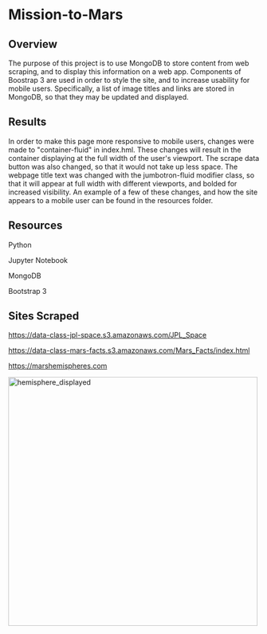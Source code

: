 # Mission-to-Mars

## Overview

The purpose of this project is to use MongoDB to store content from web scraping, and to display this information on a web app. Components of Boostrap 3 are used in order to style the site, and to increase usability for mobile users. Specifically, a list of image titles and links are stored in MongoDB, so that they may be updated and displayed. 

## Results

In order to make this page more responsive to mobile users, changes were made to "container-fluid" in index.hml. These changes will result in the container displaying at the full width of the user's viewport. The scrape data button was also changed, so that it would not take up less space. The webpage title text was changed with the jumbotron-fluid modifier class, so that it will appear at full width with different viewports, and bolded for increased visibility. An example of a few of these changes, and how the site appears to a mobile user can be found in the resources folder.

## Resources

Python

Jupyter Notebook

MongoDB

Bootstrap 3

## Sites Scraped

https://data-class-jpl-space.s3.amazonaws.com/JPL_Space

https://data-class-mars-facts.s3.amazonaws.com/Mars_Facts/index.html

https://marshemispheres.com

<img width="500" alt="hemisphere_displayed" src="https://user-images.githubusercontent.com/107224097/188505030-2dae496e-0ff3-42ce-92a9-ff9707176114.png">
